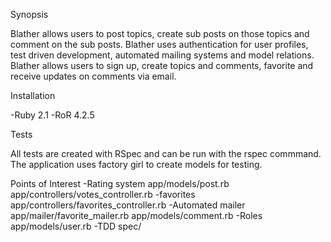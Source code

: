 Synopsis

Blather allows users to post topics, create sub posts on those topics and comment on the sub posts. Blather uses authentication for user profiles, test driven development, automated mailing systems and model relations. Blather allows users to sign up, create topics and comments, favorite and receive updates on comments via email.

Installation

-Ruby 2.1
-RoR 4.2.5

Tests

All tests are created with RSpec and can be run with the rspec commmand. The application uses factory girl to create models for testing.

Points of Interest
-Rating system
  app/models/post.rb
  app/controllers/votes_controller.rb
-favorites
  app/controllers/favorites_controller.rb
-Automated mailer
  app/mailer/favorite_mailer.rb
  app/models/comment.rb
-Roles
  app/models/user.rb
-TDD
  spec/
